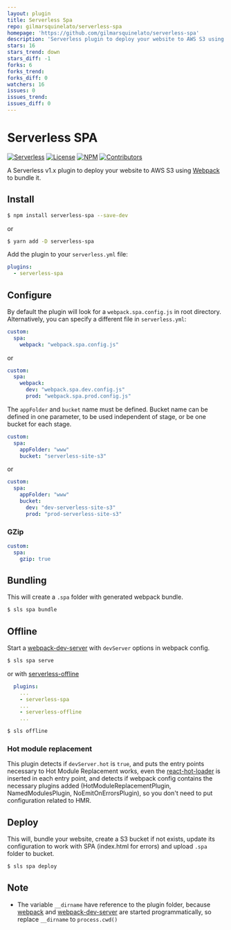```yaml
---
layout: plugin
title: Serverless Spa
repo: gilmarsquinelato/serverless-spa
homepage: 'https://github.com/gilmarsquinelato/serverless-spa'
description: 'Serverless plugin to deploy your website to AWS S3 using Webpack to bundle it.'
stars: 16
stars_trend: down
stars_diff: -1
forks: 6
forks_trend: 
forks_diff: 0
watchers: 16
issues: 0
issues_trend: 
issues_diff: 0
---
```



# Serverless SPA

[![Serverless][ico-serverless]][link-serverless]
[![License][ico-license]][link-license]
[![NPM][ico-npm]][link-npm]
[![Contributors][ico-contributors]][link-contributors]

A Serverless v1.x plugin to deploy your website to AWS S3 using [Webpack][link-webpack] to bundle it.

## Install

```bash
$ npm install serverless-spa --save-dev
```
or
```bash
$ yarn add -D serverless-spa
```

Add the plugin to your `serverless.yml` file:

```yaml
plugins:
  - serverless-spa
```

## Configure

By default the plugin will look for a `webpack.spa.config.js` in root directory.
Alternatively, you can specify a different file in `serverless.yml`:

```yaml
custom:
  spa:
    webpack: "webpack.spa.config.js"
```

or

```yaml
custom:
  spa:
    webpack:
      dev: "webpack.spa.dev.config.js"
      prod: "webpack.spa.prod.config.js"
```

The `appFolder` and `bucket` name must be defined. Bucket name can be defined in one parameter,
to be used independent of stage, or be one bucket for each stage.

```yaml
custom:
  spa:
    appFolder: "www"
    bucket: "serverless-site-s3"
```

or

```yaml
custom:
  spa:
    appFolder: "www"
    bucket:
      dev: "dev-serverless-site-s3"
      prod: "prod-serverless-site-s3"
```

### GZip

```yaml
custom:
  spa:
    gzip: true
```

## Bundling

This will create a `.spa` folder with generated webpack bundle.
```bash
$ sls spa bundle
```

## Offline

Start a [webpack-dev-server][link-webpack-dev-server] with `devServer` options in webpack config.
```bash
$ sls spa serve
```
or with [serverless-offline][link-serverless-offline]
```yaml
  plugins:
    ...
    - serverless-spa
    ...
    - serverless-offline
    ...
```

```bash
$ sls offline
```

### Hot module replacement
This plugin detects if `devServer.hot` is `true`, and puts the entry points necessary to Hot Module Replacement works, even the [react-hot-loader][link-react-hot-loader] is inserted in each entry point, and detects if webpack config contains the necessary plugins added (HotModuleReplacementPlugin, NamedModulesPlugin, NoEmitOnErrorsPlugin), so you don't need to put configuration related to HMR.

## Deploy

This will, bundle your website, create a S3 bucket if not exists, update its configuration to work with SPA (index.html for errors) and upload `.spa` folder to bucket.
```bash
$ sls spa deploy
```

## Note

* The variable `__dirname` have reference to the plugin folder, because [webpack][link-webpack] and [webpack-dev-server][link-webpack-dev-server]
are started programmatically, so replace `__dirname` to `process.cwd()`

[ico-serverless]: http://public.serverless.com/badges/v3.svg
[ico-license]: https://img.shields.io/github/license/gilmarsquinelato/serverless-spa.svg
[ico-npm]: https://img.shields.io/npm/v/serverless-spa.svg
[ico-contributors]: https://img.shields.io/github/contributors/gilmarsquinelato/serverless-spa.svg

[link-serverless]: http://www.serverless.com/
[link-license]: ./blob/master/LICENSE
[link-npm]: https://www.npmjs.com/package/serverless-spa
[link-contributors]: https://github.com/gilmarsquinelato/serverless-spa/graphs/contributors

[link-webpack]: https://webpack.github.io/
[link-babel]: https://babeljs.io/
[link-serverless-offline]: https://www.npmjs.com/package/serverless-offline
[link-webpack-dev-server]: https://www.npmjs.com/package/webpack-dev-server
[link-react-hot-loader]: https://www.npmjs.com/package/react-hot-loader
